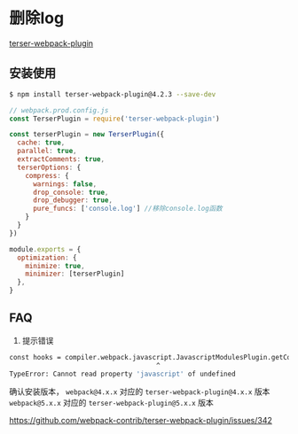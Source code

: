 # 删除log

[terser-webpack-plugin](https://www.npmjs.com/package/terser-webpack-plugin)

## 安装使用

```bash
$ npm install terser-webpack-plugin@4.2.3 --save-dev
```

```js
// webpack.prod.config.js
const TerserPlugin = require('terser-webpack-plugin')

const terserPlugin = new TerserPlugin({
  cache: true,
  parallel: true,
  extractComments: true,
  terserOptions: {
    compress: {
      warnings: false,
      drop_console: true,
      drop_debugger: true,
      pure_funcs: ['console.log'] //移除console.log函数
    }
  }
})

module.exports = {
  optimization: {
    minimize: true,
    minimizer: [terserPlugin]
  },
}
```


## FAQ

1. 提示错误

```bash
const hooks = compiler.webpack.javascript.JavascriptModulesPlugin.getCompilationHooks(compilation);
                                     ^
TypeError: Cannot read property 'javascript' of undefined
```

确认安装版本，
`webpack@4.x.x` 对应的 `terser-webpack-plugin@4.x.x` 版本
`webpack@5.x.x` 对应的 `terser-webpack-plugin@5.x.x` 版本

https://github.com/webpack-contrib/terser-webpack-plugin/issues/342